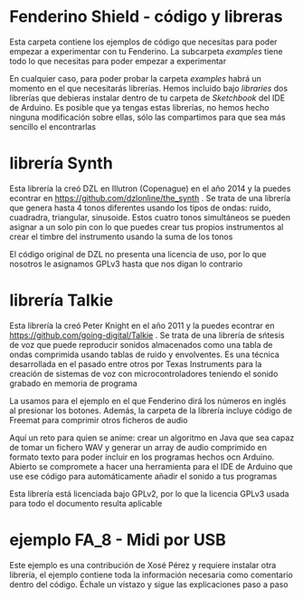 # Fenderino Shield - código y libreras

Esta carpeta contiene los ejemplos de código que necesitas para poder empezar a experimentar con tu Fenderino. La subcarpeta *examples* tiene todo lo que necesitas para poder empezar a experimentar

En cualquier caso, para poder probar la carpeta *examples* habrá un momento en el que necesitarás librerías. Hemos incluido bajo *libraries* dos librerías que debieras instalar dentro de tu carpeta de _Sketchbook_ del IDE de Arduino. Es posible que ya tengas estas librerías, no hemos hecho ninguna modificación sobre ellas, sólo las compartimos para que sea más sencillo el encontrarlas

# librería Synth

Esta librería la creó DZL en Illutron (Copenague) en el año 2014 y la puedes econtrar en https://github.com/dzlonline/the_synth . Se trata de una librería que genera hasta 4 tonos diferentes usando los tipos de ondas: ruido, cuadradra, triangular, sinusoide. Estos cuatro tonos simultáneos se pueden asignar a un solo pin con lo que puedes crear tus propios instrumentos al crear el timbre del instrumento usando la suma de los tonos 

El código original de DZL no presenta una licencia de uso, por lo que nosotros le asignamos GPLv3 hasta que nos digan lo contrario

# librería Talkie

Esta librería la creó Peter Knight en el año 2011 y la puedes econtrar en https://github.com/going-digital/Talkie . Se trata de una librería de sńtesis de voz que puede reproducir sonidos almacenados como una tabla de ondas comprimida usando tablas de ruido y envolventes. Es una técnica desarrollada en el pasado entre otros por Texas Instruments para la creación de sistemas de voz con microcontroladores teniendo el sonido grabado en memoria de programa

La usamos para el ejemplo en el que Fenderino dirá los números en inglés al presionar los botones. Además, la carpeta de la librería incluye código de Freemat para comprimir otros ficheros de audio

Aquí un reto para quien se anime: crear un algoritmo en Java que sea capaz de tomar un fichero WAV y generar un array de audio comprimido en formato texto para poder incluir en los programas hechos ocn Arduino. Abierto se compromete a hacer una herramienta para el IDE de Arduino que use ese código para automáticamente añadir el sonido a tus programas

Esta librería está licenciada bajo GPLv2, por lo que la licencia GPLv3 usada para todo el documento resulta aplicable

# ejemplo FA_8 - Midi por USB

Este ejemplo es una contribución de Xosé Pérez y requiere instalar otra librería, el ejemplo contiene toda la información necesaria como comentario dentro del código. Échale un vistazo y sigue las explicaciones paso a paso
